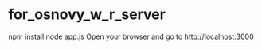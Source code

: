 # for_osnovy_w_r_server
npm install
node app.js
Open your browser and go to [http://localhost:3000](http://localhost:3000)
